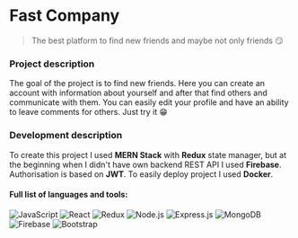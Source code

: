 # Fast Company

> The best platform to find new friends and maybe not only friends 😏

### Project description

The goal of the project is to find new friends. Here you can create an account with information about yourself and after that find others and communicate with them. You can easily edit your profile and have an ability to leave comments for others. Just try it 😁

### Development description

To create this project I used **MERN Stack** with **Redux** state manager, but at the beginning when I didn't have own backend REST API I used **Firebase**.
Authorisation is based on **JWT**. To easily deploy project I used **Docker**.

#### Full list of languages and tools:

![JavaScript](https://img.shields.io/badge/JavaScript-F7DF1E?style=for-the-badge&logo=javascript&logoColor=black)
![React](https://img.shields.io/badge/React-20232A?style=for-the-badge&logo=react&logoColor=61DAFB)
![Redux](https://img.shields.io/badge/Redux-593D88?style=for-the-badge&logo=redux&logoColor=white)
![Node.js](https://img.shields.io/badge/Node.js-43853D?style=for-the-badge&logo=node.js&logoColor=white)
![Express.js](https://img.shields.io/badge/Express.js-404D59?style=for-the-badge&logo=express&logoColor=white)
![MongoDB](https://img.shields.io/badge/MongoDB-4EA94B?style=for-the-badge&logo=mongodb&logoColor=white)
![Firebase](https://img.shields.io/badge/Firebase-FFCB2B?style=for-the-badge&logo=firebase&logoColor=333333)
![Bootstrap](https://img.shields.io/badge/Bootstrap-563D7C?style=for-the-badge&logo=bootstrap&logoColor=white)
